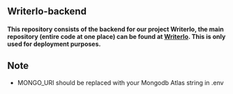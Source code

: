 ## WriterIo-backend

#### This repository consists of the backend for our project WriterIo, the main repository (entire code at one place) can be found at [WriterIo](https://github.com/swathi-vennela/WriterIo). This is only used for deployment purposes.

## Note

- MONGO_URI should be replaced with your Mongodb Atlas string in .env
